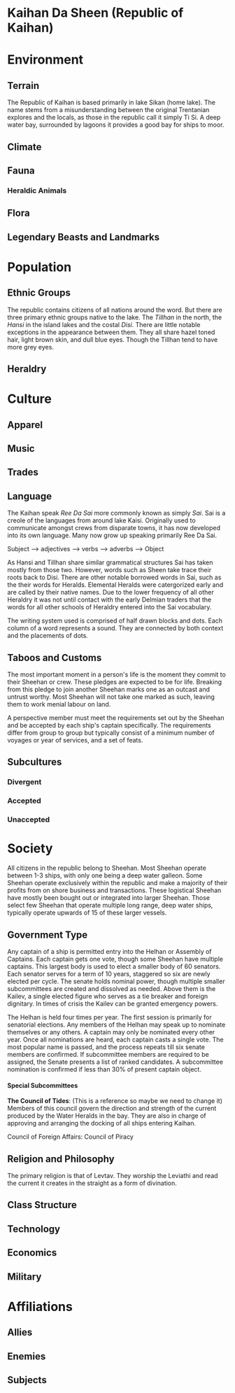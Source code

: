 # Kaihan Da Sheen (Republic of Kaihan)

# Environment
## Terrain

The Republic of Kaihan is based primarily in lake Sikan (home lake). The name stems from a misunderstanding between the original Trentanian explores and the locals, as those in the republic call it simply Ti Si. A deep water bay, surrounded by lagoons it provides a good bay for ships to moor. 

## Climate
## Fauna
### Heraldic Animals
## Flora
## Legendary Beasts and Landmarks

# Population
## Ethnic Groups

The republic contains citizens of all nations around the word. But there are three primary ethnic groups native to the lake. The *Tillhan* in the north, the *Hansi* in the island lakes and the costal *Disi*. There are little notable exceptions in the appearance between them. They all share hazel toned hair, light brown skin, and dull blue eyes. Though the Tillhan tend to have more grey eyes. 

## Heraldry

# Culture
## Apparel
## Music
## Trades
## Language

The Kaihan speak *Ree Da Sai* more commonly known as simply *Sai*. Sai is a creole of the languages from around lake Kaisi. Originally used to communicate amongst crews from disparate towns, it has now developed into its own language. Many now grow up speaking primarily Ree Da Sai.

Subject --> adjectives --> verbs --> adverbs --> Object

As Hansi and Tillhan share similar grammatical structures Sai has taken mostly from those two. However, words such as Sheen take trace their roots back to Disi. There are other notable borrowed words in Sai, such as the their words for Heralds. Elemental Heralds were catergorized early and are called by their native names. Due to the lower frequency of all other Heraldry it was not until contact with the early Delmian traders that the words for all other schools of Heraldry entered into the Sai vocabulary. 

The writing system used is comprised of half drawn blocks and dots. Each column of a word represents a sound. They are connected by both context and the placements of dots. 

## Taboos and Customs

The most important moment in a person's life is the moment they commit to their Sheehan or crew. These pledges are expected to be for life. Breaking from this pledge to join another Sheehan marks one as an outcast and untrust worthy. Most Sheehan will not take one marked as such, leaving them to work menial labour on land. 

A perspective member must meet the requirements set out by the Sheehan and be accepted by each ship's captain specifically. The requirements differ from group to group but typically consist of a minimum number of voyages or year of services, and a set of feats.  

## Subcultures
### Divergent
### Accepted
### Unaccepted

# Society

All citizens in the republic belong to Sheehan. Most Sheehan operate between 1-3 ships, with only one being a deep water galleon. Some Sheehan operate exclusively within the republic and make a majority of their profits from on shore business and transactions. These logistical Sheehan have mostly been bought out or integrated into larger Sheehan. Those select few Sheehan that operate multiple long range, deep water ships, typically operate upwards of 15 of these larger vessels. 

## Government Type

Any captain of a ship is permitted entry into the Helhan or Assembly of Captains. Each captain gets one vote, though some Sheehan have multiple captains. This largest body is used to elect a smaller body of 60 senators. Each senator serves for a term of 10 years, staggered so six are newly elected per cycle. The senate holds nominal power, though multiple smaller subcommittees are created and dissolved as needed. Above them is the Kailev, a single elected figure who serves as a tie breaker and foreign dignitary. In times of crisis the Kailev can be granted emergency powers. 

The Helhan is held four times per year. The first session is primarily for senatorial elections. Any members of the Helhan may speak up to nominate themselves or any others. A captain may only be nominated every other year. Once all nominations are heard, each captain casts a single vote. The most popular name is passed, and the process repeats till six senate members are confirmed. If subcommittee members are required to be assigned, the Senate presents a list of ranked candidates. A subcommittee nomination is confirmed if less than 30% of present captain object. 

#### Special Subcommittees

**The Council of Tides**: (This is a reference so maybe we need to change it) Members of this council govern the direction and strength of the current produced by the Water Heralds in the bay. They are also in charge of approving and arranging the docking of all ships entering Kaihan.

Council of Foreign Affairs: Council of Piracy

## Religion and Philosophy

The primary religion is that of Levtav. They worship the Leviathi and read the current it creates in the straight as a form of divination.

## Class Structure
## Technology
## Economics
## Military

# Affiliations
## Allies
## Enemies
## Subjects
